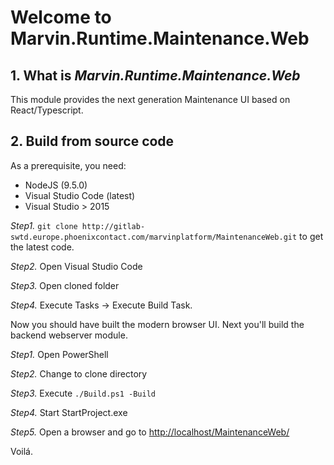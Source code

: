 # Welcome to Marvin.Runtime.Maintenance.Web

## 1. What is *Marvin.Runtime.Maintenance.Web*

This module provides the next generation Maintenance UI based on React/Typescript.

## 2. Build from source code

As a prerequisite, you need:

- NodeJS (9.5.0)
- Visual Studio Code (latest)
- Visual Studio > 2015

*Step1.* `git clone http://gitlab-swtd.europe.phoenixcontact.com/marvinplatform/MaintenanceWeb.git` to get the latest code.

*Step2.* Open Visual Studio Code

*Step3.* Open cloned folder

*Step4.* Execute Tasks -> Execute Build Task.

Now you should have built the modern browser UI. Next you'll build the backend webserver module.

*Step1.* Open PowerShell

*Step2.* Change to clone directory

*Step3.* Execute `./Build.ps1 -Build`

*Step4.* Start StartProject.exe

*Step5.* Open a browser and go to [http://localhost/MaintenanceWeb/](http://localhost/MaintenanceWeb/)

Voilá.